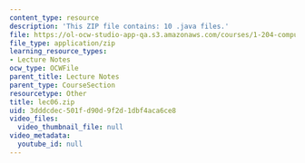 ```yaml
---
content_type: resource
description: 'This ZIP file contains: 10 .java files.'
file: https://ol-ocw-studio-app-qa.s3.amazonaws.com/courses/1-204-computer-algorithms-in-systems-engineering-spring-2010/3dddcdec501fd90d9f2d1dbf4aca6ce8_lec06.zip
file_type: application/zip
learning_resource_types:
- Lecture Notes
ocw_type: OCWFile
parent_title: Lecture Notes
parent_type: CourseSection
resourcetype: Other
title: lec06.zip
uid: 3dddcdec-501f-d90d-9f2d-1dbf4aca6ce8
video_files:
  video_thumbnail_file: null
video_metadata:
  youtube_id: null
---
```

